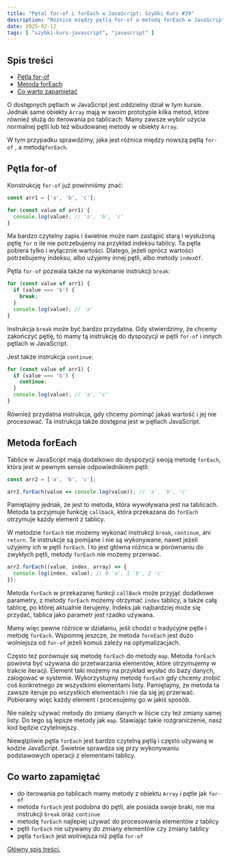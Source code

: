 ```yaml
---
title: "Pętal for-of i forEach w JavaScript: Szybki Kurs #39"
description: "Różnice między pętlą for-of a metodą forEach w JavaScript."
date: 2025-02-12
tags: [ "szybki-kurs-javascript", "javascript" ]
---
```


## Spis treści
* [Pętla for-of](#petla-for-of)
* [Metoda forEach](#metoda-foreach)
* [Co warto zapamiętać](#co-warto-zapamietac)

O dostępnych pętlach w JavaScript jest oddzielny dział w tym kursie. Jednak same obiekty `Array` mają w swoim prototypie kilka metod, które również służą do iterowania po tablicach. Mamy zawsze wybór użycia normalnej pętli lub też wbudowanej metody w obiekty `Array`.

W tym przypadku sprawdzimy, jaka jest różnica między nowszą pętlą `for-of` , a metodą`forEach`.

## <span id="petla-for-of">Pętla for-of</span>

Konstrukcję `for-of` już powinniśmy znać:

```js
const arr1 = ['a', 'b', 'c'];

for (const value of arr1) {
  console.log(value); // 'a', 'b', 'c'
}
```

Ma bardzo czytelny zapis i świetnie może nam zastąpić starą i wysłużoną pętlę `for` o ile nie potrzebujemy na przykład indeksu tablicy. Ta pętla pobiera tylko i wyłącznie wartości. Dlatego, jeżeli oprócz wartości potrzebujemy indeksu, albo użyjemy innej pętli, albo metody `indexOf`.

Pętla `for-of` pozwala także na wykonanie instrukcji `break`:

```js
for (const value of arr1) {
  if (value === 'b') {
    break;
  }
  console.log(value); // 'a'
}
```

Instrukcja `break` może być bardzo przydatna. Gdy stwierdzimy, że chcemy zakończyć pętlę, to mamy tą instrukcję do dyspozycji w pętli `for-of` i innych pętlach w JavaScript.

Jest także instrukcja `continue`:

```js
for (const value of arr1) {
  if (value === 'b') {
    continue;
  }
  console.log(value); // 'a', 'c'
}
```

Również przydatna instrukcja, gdy chcemy pominąć jakaś wartość i jej nie procesować. Ta instrukcja także dostępna jest w pętlach JavaScript.

## <span id="metoda-foreach">Metoda forEach</span>

Tablice w JavaScript mają dodatkowo do dyspozycji swoją metodę `forEach`, która jest w pewnym sensie odpowiednikiem pętli:

```js
const arr2 = ['a', 'b', 'c'];

arr2.forEach(value => console.log(value)); // 'a', 'b', 'c'
```

Pamiętajmy jednak, że jest to metoda, która wywoływana jest na tablicach. Metoda ta przyjmuje funkcję `callback`, która przekazana do `forEach` otrzymuje każdy element z tablicy.

W metodzie `forEach` nie możemy wykonać instrukcji `break`, `continue`, ani `return`. Te instrukcje są pomijane i nie są wykonywane, nawet jeżeli użyjemy ich w pętli `forEach`. I to jest główna różnica w porównaniu do zwykłych pętli, metody `forEach` nie możemy przerwać.

```js
arr2.forEach((value, index, array) => {
  console.log(index, value); // 0 'a', 1 'b', 2 'c'
});
```

Metoda `forEach` w przekazanej funkcji `callBack` może przyjąć dodatkowe parametry, z metody `forEach` możemy otrzymać `index` tablicy, a także całą tablicę, po której aktualnie iterujemy. Indeks jak najbardziej może się przydać, tablica jako parametr jest rzadko używana.

Mamy więc pewne różnice w działaniu, jeśli chodzi o tradycyjne pętle i metodę `forEach`. Wspomnę jeszcze, że metoda `foreEach` jest dużo wolniejsza od `for-of` jeżeli komuś zależy na optymalizacjach.

Często też porównuje się metodę `forEach` do metody `map`. Metoda `forEach` powinna być używana do przetwarzania elementów, które otrzymujemy w trakcie iteracji. Element taki możemy na przykład wysłać do bazy danych, zalogować w systemie. Wykorzystujmy metodę `forEach` gdy chcemy zrobić coś
konkretnego ze wszystkimi elementami listy. Pamiętajmy, że metoda ta zawsze iteruje po wszystkich elementach i nie da się jej przerwać. Pobieramy więc każdy element i procesujemy go w jakiś sposób.

Nie należy używać metody do zmiany danych w liście czy też zmiany samej listy. Do tego są lepsze metody jak `map`. Stawiając takie rozgraniczenie, nasz kod będzie czytelniejszy.

Niewątpliwie pętla `forEach` jest bardzo czytelną pętlą i często używaną w kodzie JavaScript. Świetnie sprawdza się przy wykonywaniu podstawowych operacji z elementami tablicy.

## <span id="co-warto-zapamietac">Co warto zapamiętać</span>

- do iterowania po tablicach mamy metody z obiektu `Array` i pętle jak `for-of`
- metoda `forEach` jest podobna do pętli, ale posiada swoje braki, nie ma instrukcji `break` oraz `continue`
- metodę `forEach` najlepiej używać do procesowania elementów z tablicy
- pętli `forEach` nie używamy do zmiany elementów czy zmiany tablicy
- pętla `forEach` jest wolniejsza niż pętla `for-of`

[Główny spis treści.](https://zacznijprogramowac.net/szybki-kurs-javascript/spis-tresci/)